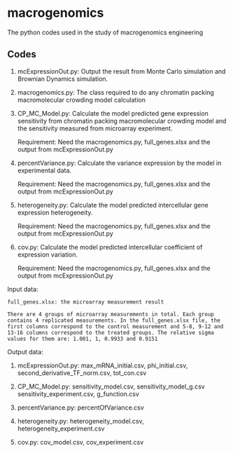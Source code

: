 # macrogenomics
The python codes used in the study of macrogenomics engineering
## Codes

1.	mcExpressionOut.py: Output the result from Monte Carlo simulation and Brownian Dynamics simulation.
	
2.	macrogenomics.py: The class required to do any chromatin packing macromolecular crowding model calculation
	
3.	CP_MC_Model.py: Calculate the model predicted gene expression sensitivity from chromatin packing macromolecular crowding model and the sensitivity measured from microarray experiment.

	Requirement: Need the macrogenomics.py, full_genes.xlsx and the output from mcExpressionOut.py 
	
4.	percentVariance.py: Calculate the variance expression by the model in experimental data.
	
	Requirement: Need the macrogenomics.py, full_genes.xlsx and the output from mcExpressionOut.py 
	
5.	heterogeneity.py: Calculate the model predicted intercellular gene expression heterogeneity.
	
	Requirement: Need the macrogenomics.py, full_genes.xlsx and the output from mcExpressionOut.py 
	
6.	cov.py: Calculate the model predicted intercellular coefficient of expression variation.
	
	Requirement: Need the macrogenomics.py, full_genes.xlsx and the output from mcExpressionOut.py 
	


Input data:

	full_genes.xlsx: the microarray measurement result
	
	There are 4 groups of microarray measurements in total. Each group contains 4 replicated measurements. In the full_genes.xlsx file, the first columns correspond to the control measurement and 5-8, 9-12 and 13-16 columns correspond to the treated groups. The relative sigma values for them are: 1.001, 1, 0.9933 and 0.9151 


Output data:
	
1.	mcExpressionOut.py: max_mRNA_initial.csv, phi_initial.csv, second_derivative_TF_norm.csv, tot_con.csv
	
2.	CP_MC_Model.py: sensitivity_model.csv, sensitivity_model_g.csv sensitivity_experiment.csv, g_function.csv
	
3.	percentVariance.py: percentOfVariance.csv
	
4.	heterogeneity.py: heterogeneity_model.csv, heterogeneity_experiment.csv
	
5.	cov.py: cov_model.csv, cov_experiment.csv

